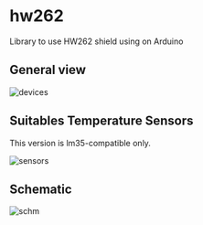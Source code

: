 # hw262
Library to use HW262 shield using on Arduino 

## General view 

![devices](https://github.com/HighASG936/hw262-library-arduino/assets/18225112/c9adf9c6-63b3-4169-8234-18df1d40f00c)


## Suitables Temperature Sensors

This version is lm35-compatible only.

![sensors](https://github.com/HighASG936/hw262-library-arduino/assets/18225112/8136f927-c5bd-4dc3-a9ea-0d42fefaede6)


## Schematic
![schm](https://github.com/HighASG936/hw262-library-arduino/assets/18225112/548a8989-d12f-425e-b720-2dd60f903427)
